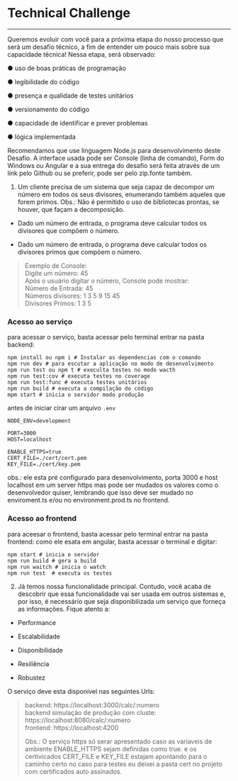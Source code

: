 # Technical Challenge
****

Queremos evoluir com você para a próxima etapa do nosso processo que será um desafio técnico, a fim de entender um pouco mais sobre sua capacidade técnica! Nessa etapa, será observado:

● uso de boas práticas de programação

● legibilidade do código

● presença e qualidade de testes unitários

● versionamento do código

● capacidade de identificar e prever problemas

● lógica implementada

Recomendamos que use linguagem Node.js para desenvolvimento deste Desafio. A interface usada pode ser Console (linha de comando), Form do Windows ou Angular e a sua entrega do desafio será feita através de um link pelo Github ou se preferir, pode ser pelo zip.fonte também.

1. Um cliente precisa de um sistema que seja capaz de decompor um número em todos os seus divisores, enumerando também aqueles que forem primos. Obs.: Não é permitido o uso de bibliotecas prontas, se houver, que façam a decomposição.



* Dado um número de entrada, o programa deve calcular todos os divisores que compõem o número.

* Dado um número de entrada, o programa deve calcular todos os divisores primos que compõem o número.



> Exemplo de Console:  
Digite um número: 45  
Após o usuário digitar o número, Console pode mostrar:  
Número de Entrada: 45  
Números divisores: 1 3 5 9 15 45  
Divisores Primos: 1 3 5


### Acesso ao serviço

para acessar o serviço, basta acessar pelo terminal entrar na pasta backend:

```shell
npm install ou npm i # Instalar as dependencias com o comando
npm run dev # para escutar a aplicação no modo de desenvolvimento
npm run test ou npm t # execulta testes no modo wacth
npm run test:cov # executa testes no coverage
npm run test:func # executa testes unitários
npm run build # executa a compilação do código
mpm start # inicia o servidor modo produção
```

antes de iniciar cirar um arquivo ```.env```

````.env
NODE_ENV=development

PORT=3000
HOST=localhost

ENABLE_HTTPS=true
CERT_FILE=./cert/cert.pem
KEY_FILE=./cert/key.pem

````

obs.: ele esta pré configurado para desenvolvimento, porta 3000 e host localhost em um server https mas pode ser mudados os valores como o desenvolvedor quiser, lembrando que isso deve ser mudado no enviroment.ts e/ou no environment.prod.ts no frontend.

### Acesso ao frontend

para aceesar o frontend, basta acessar pelo terminal entrar na pasta frontend:
como ele esata em angular, basta acessar o terminal e digitar:

```shell
npm start # inicia o servidor
npm run build # gera a build
npm run waitch # inicia o watch
npm run test  # executa os testes
```

2. Já temos nossa funcionalidade principal. Contudo, você acaba de descobrir que essa funcionalidade vai ser usada em outros sistemas e, por isso, é necessário que seja disponibilizada um serviço que forneça as informações. Fique atento a:

* Performance

* Escalabilidade

* Disponibilidade

* Resiliência

* Robustez


 O serviço deve esta disponível nas seguintes Urls:

 > backend: https://localhost:3000/calc/:numero  
 > backend simulação de produção com cluste: https://localhost:8080/calc/:numero  
 > frontend: https://localhost:4200
 >
> Obs.: O serviço https só serar apresentado caso as variaveis de ambiente ENABLE_HTTPS sejam definidas como true.
> e os certivicados CERT_FILE e KEY_FILE estajam apontando para o caminho certo no caso para testes eu deixei a pasta cert no projeto com certificados auto assinados.